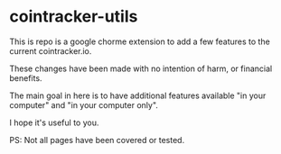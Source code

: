 # cointracker-utils
This is repo is a google chorme extension to add a few features to the current cointracker.io.

These changes have been made with no intention of harm, or financial benefits. 

The main goal in here is to have additional features available "in your computer" and "in your computer only".

I hope it's useful to you.

PS: Not all pages have been covered or tested.